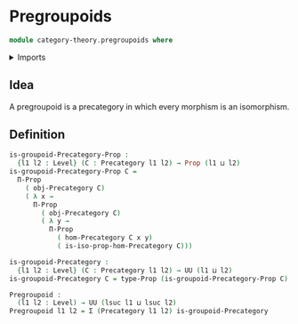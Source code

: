 # Pregroupoids

```agda
module category-theory.pregroupoids where
```

<details><summary>Imports</summary>

```agda
open import category-theory.isomorphisms-in-precategories
open import category-theory.precategories

open import foundation.dependent-pair-types
open import foundation.propositions
open import foundation.universe-levels
```

</details>

## Idea

A pregroupoid is a precategory in which every morphism is an isomorphism.

## Definition

```agda
is-groupoid-Precategory-Prop :
  {l1 l2 : Level} (C : Precategory l1 l2) → Prop (l1 ⊔ l2)
is-groupoid-Precategory-Prop C =
  Π-Prop
    ( obj-Precategory C)
    ( λ x →
      Π-Prop
        ( obj-Precategory C)
        ( λ y →
          Π-Prop
            ( hom-Precategory C x y)
            ( is-iso-prop-hom-Precategory C)))

is-groupoid-Precategory :
  {l1 l2 : Level} (C : Precategory l1 l2) → UU (l1 ⊔ l2)
is-groupoid-Precategory C = type-Prop (is-groupoid-Precategory-Prop C)

Pregroupoid :
  (l1 l2 : Level) → UU (lsuc l1 ⊔ lsuc l2)
Pregroupoid l1 l2 = Σ (Precategory l1 l2) is-groupoid-Precategory
```
